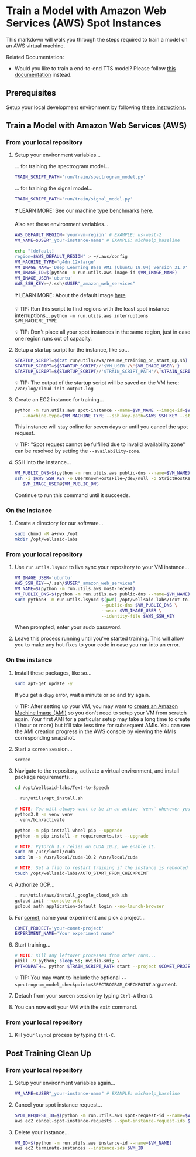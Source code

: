 # Train a Model with Amazon Web Services (AWS) Spot Instances

This markdown will walk you through the steps required to train a model on an AWS virtual
machine.

Related Documentation:

- Would you like to train a end-to-end TTS model? Please follow
  [this documentation](TRAIN_TTS_MODEL_AWS.md) instead.

## Prerequisites

Setup your local development environment by following [these instructions](LOCAL_SETUP.md).

## Train a Model with Amazon Web Services (AWS)

### From your local repository

1. Setup your environment variables...

   ... for training the spectrogram model...

   ```bash
   TRAIN_SCRIPT_PATH='run/train/spectrogram_model.py'
   ```

   ... for training the signal model...

   ```bash
   TRAIN_SCRIPT_PATH='run/train/signal_model.py'
   ```

   ❓ LEARN MORE: See our machine type benchmarks [here](./TRAIN_MODEL_AWS_BENCHMARKS.md).

   Also set these environment variables...

   ```bash
   AWS_DEFAULT_REGION='your-vm-region' # EXAMPLE: us-west-2
   VM_NAME=$USER"_your-instance-name" # EXAMPLE: michaelp_baseline

   echo "[default]
   region=$AWS_DEFAULT_REGION" > ~/.aws/config
   VM_MACHINE_TYPE='g4dn.12xlarge'
   VM_IMAGE_NAME='Deep Learning Base AMI (Ubuntu 18.04) Version 31.0'
   VM_IMAGE_ID=$(python -m run.utils.aws image-id $VM_IMAGE_NAME)
   VM_IMAGE_USER='ubuntu'
   AWS_SSH_KEY=~/.ssh/$USER"_amazon_web_services"
   ```

   ❓ LEARN MORE: About the default image
   [here](https://aws.amazon.com/marketplace/pp/Amazon-Web-Services-AWS-Deep-Learning-Base-AMI-Ubu/B07Y3VDBNS)

   💡 TIP: Run this script to find regions with the least spot instance interruptions...
   `python -m run.utils.aws interruptions $VM_MACHINE_TYPE`

   💡 TIP: Don't place all your spot instances in the same region, just in case one region
   runs out of capacity.

1. Setup a startup script for the instance, like so...

   ```bash
   STARTUP_SCRIPT=$(cat run/utils/aws/resume_training_on_start_up.sh)
   STARTUP_SCRIPT=${STARTUP_SCRIPT//'$VM_USER'/\'$VM_IMAGE_USER\'}
   STARTUP_SCRIPT=${STARTUP_SCRIPT//'$TRAIN_SCRIPT_PATH'/\'$TRAIN_SCRIPT_PATH\'}
   ```

   💡 TIP: The output of the startup script will be saved on the VM here:
   `/var/log/cloud-init-output.log`

1. Create an EC2 instance for training...

   ```bash
   python -m run.utils.aws spot-instance --name=$VM_NAME --image-id=$VM_IMAGE_ID \
      --machine-type=$VM_MACHINE_TYPE --ssh-key-path=$AWS_SSH_KEY --startup-script="$STARTUP_SCRIPT"
   ```

   This instance will stay online for seven days or until you cancel the spot request.

   💡 TIP: "Spot request cannot be fulfilled due to invalid availability zone" can
   be resolved by setting the `--availability-zone`.

1. SSH into the instance...

   ```bash
   VM_PUBLIC_DNS=$(python -m run.utils.aws public-dns --name=$VM_NAME)
   ssh -i $AWS_SSH_KEY -o UserKnownHostsFile=/dev/null -o StrictHostKeyChecking=no \
      $VM_IMAGE_USER@$VM_PUBLIC_DNS
   ```

   Continue to run this command until it succeeds.

### On the instance

1. Create a directory for our software...

   ```bash
   sudo chmod -R a+rwx /opt
   mkdir /opt/wellsaid-labs
   ```

### From your local repository

1. Use `run.utils.lsyncd` to live sync your repository to your VM instance...

   ```bash
   VM_IMAGE_USER='ubuntu'
   AWS_SSH_KEY=~/.ssh/$USER"_amazon_web_services"
   VM_NAME=$(python -m run.utils.aws most-recent)
   VM_PUBLIC_DNS=$(python -m run.utils.aws public-dns --name=$VM_NAME)
   sudo python3 -m run.utils.lsyncd $(pwd) /opt/wellsaid-labs/Text-to-Speech \
                                    --public-dns $VM_PUBLIC_DNS \
                                    --user $VM_IMAGE_USER \
                                    --identity-file $AWS_SSH_KEY
   ```

   When prompted, enter your sudo password.

1. Leave this process running until you've started training. This will allow you to make any
   hot-fixes to your code in case you run into an error.

### On the instance

1. Install these packages, like so...

   ```bash
   sudo apt-get update -y
   ```

   If you get a `dkpg` error, wait a minute or so and try again.

   💡 TIP: After setting up your VM, you may want to
   [create an Amazon Machine Image (AMI)](https://docs.aws.amazon.com/cli/latest/reference/ec2/create-image.html)
   so you don't need to setup your VM from scratch again. Your first AMI for a particular setup may
   take a long time to create (1 hour or more) but it'll take less time for subsequent AMIs. You
   can see the AMI creation progress in the AWS console by viewing the AMIs corresponding snapshot.

1. Start a `screen` session...

   ```bash
   screen
   ```

1. Navigate to the repository, activate a virtual environment, and install package requirements...

   ```bash
   cd /opt/wellsaid-labs/Text-to-Speech

   . run/utils/apt_install.sh

   # NOTE: You will always want to be in an active `venv` whenever you want to work with python.
   python3.8 -m venv venv
   . venv/bin/activate

   python -m pip install wheel pip --upgrade
   python -m pip install -r requirements.txt --upgrade

   # NOTE: PyTorch 1.7 relies on CUDA 10.2, we enable it.
   sudo rm /usr/local/cuda
   sudo ln -s /usr/local/cuda-10.2 /usr/local/cuda

   # NOTE: Set a flag to restart training if the instance is rebooted
   touch /opt/wellsaid-labs/AUTO_START_FROM_CHECKPOINT
   ```

1. Authorize GCP...

   ```bash
   . run/utils/aws/install_google_cloud_sdk.sh
   gcloud init --console-only
   gcloud auth application-default login --no-launch-browser
   ```

1. For [comet](https://www.comet.ml/wellsaid-labs), name your experiment and pick a project...

   ```bash
   COMET_PROJECT='your-comet-project'
   EXPERIMENT_NAME='Your experiment name'
   ```

1. Start training...

   ```bash
   # NOTE: Kill any leftover processes from other runs...
   pkill -9 python; sleep 5s; nvidia-smi; \
   PYTHONPATH=. python $TRAIN_SCRIPT_PATH start --project $COMET_PROJECT --name "$EXPERIMENT_NAME";
   ```

   💡 TIP: You may want to include the optional
   `--spectrogram_model_checkpoint=$SPECTROGRAM_CHECKPOINT` argument.

1. Detach from your screen session by typing `Ctrl-A` then `D`.

1. You can now exit your VM with the `exit` command.

### From your local repository

1. Kill your `lsyncd` process by typing `Ctrl-C`.

## Post Training Clean Up

### From your local repository

1. Setup your environment variables again...

   ```bash
   VM_NAME=$USER"_your-instance-name" # EXAMPLE: michaelp_baseline
   ```

1. Cancel your spot instance request...

   ```bash
   SPOT_REQUEST_ID=$(python -m run.utils.aws spot-request-id --name=$VM_NAME)
   aws ec2 cancel-spot-instance-requests --spot-instance-request-ids $SPOT_REQUEST_ID
   ```

1. Delete your instance...

   ```bash
   VM_ID=$(python -m run.utils.aws instance-id --name=$VM_NAME)
   aws ec2 terminate-instances --instance-ids $VM_ID
   ```
